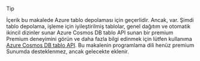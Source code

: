> [!TIP]
> İçerik bu makalede Azure tablo depolaması için geçerlidir. Ancak, var. Şimdi tablo depolama, işleme için iyileştirilmiş tablolar, genel dağıtım ve otomatik ikincil dizinler sunar Azure Cosmos DB tablo API sunan bir premium Premium deneyimini görün ve daha fazla bilgi edinmek için lütfen kullanıma [Azure Cosmos DB tablo API](https://aka.ms/premiumtables). Bu makalenin programlama dili henüz premium Sunumda desteklenmez, ancak gelecekte eklenir.
>
